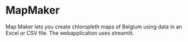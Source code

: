 # MapMaker

Map Maker lets you create chloropleth maps of Belgium using data in an Excel or CSV file.  The webapplication uses streamlit.
